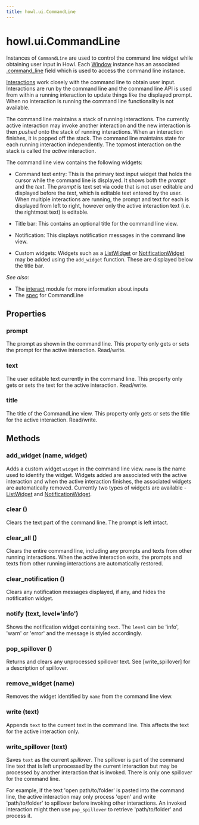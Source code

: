 ```yaml
---
title: howl.ui.CommandLine
---
```


# howl.ui.CommandLine

Instances of `CommandLine` are used to control the command line widget while
obtaining user input in Howl. Each [Window] instance has an associated
[.command_line](window.html#command_line) field which is used to access the
command line instance.

[Interactions] work closely with the command line to obtain user input.
Interactions are run by the command line and the command line API is used from
within a running interaction to update things like the displayed prompt. When no
interaction is running the command line functionality is not available.

The command line maintains a stack of running interactions. The currently active
interaction may invoke another interaction and the new interaction is then
*pushed* onto the stack of running interactions. When an interaction finishes,
it is popped off the stack. The command line maintains state for each running
interaction independently. The topmost interaction on the stack is called the
*active* interaction.

The command line view contains the following widgets:

- Command text entry: This is the primary text input widget that holds the
cursor while the command line is displayed. It shows both the *prompt* and the
*text*. The *prompt* is text set via code that is not user editable and
displayed before the *text*, which is editable text entered by the user. When
multiple interactions are running, the prompt and text for each is displayed
from left to right, however only the active interaction text (i.e. the rightmost
text) is editable.

- Title bar: This contains an optional title for the command line view.

- Notification: This displays notification messages in the command line view.

- Custom widgets: Widgets such as a [ListWidget](list_widget.html) or
[NotificationWidget](notification_widget.html) may be added using the
`add_widget` function. These are displayed below the title bar.

_See also_:

- The [interact](../interact.html) module for more information about inputs
- The [spec](../../spec/ui/command_line_spec.html) for CommandLine

## Properties

### prompt

The prompt as shown in the command line. This property only gets or sets the
prompt for the active interaction. Read/write.

### text

The user editable text currently in the command line. This property only gets or
sets the text for the active interaction. Read/write.

### title

The title of the CommandLine view. This property only gets or sets the title for
the active interaction. Read/write.

## Methods

### add_widget (name, widget)

Adds a custom widget `widget` in the command line view. `name` is the name used
to identify the widget. Widgets added are associated with the active interaction
and when the active interaction finishes, the associated widgets are
automatically removed. Currently two types of widgets are available -
[ListWidget] and [NotificationWidget].

### clear ()

Clears the text part of the command line. The prompt is left intact.

### clear_all ()

Clears the entire command line, including any prompts and texts from other
running interactions. When the active interaction exits, the prompts and texts
from other running interactions are automatically restored.

### clear_notification ()

Clears any notification messages displayed, if any, and hides the notification
widget.

### notify (text, level='info')

Shows the notification widget containing `text`. The `level` can be 'info',
'warn' or 'error' and the message is styled accordingly.

### pop_spillover ()

Returns and clears any unprocessed spillover text. See [write_spillover] for a
description of spillover.

### remove_widget (name)

Removes the widget identified by `name` from the command line view.

### write (text)

Appends `text` to the current text in the command line. This affects the text
for the active interaction only.

### write_spillover (text)

Saves `text` as the current *spillover*. The spillover is part of the command
line text that is left unprocessed by the current interaction but may be
processed by another interaction that is invoked. There is only one spillover
for the command line.

For example, if the text 'open path/to/folder' is pasted into the command line,
the active interaction may only process 'open' and write 'path/to/folder' to
spillover before invoking other interactions. An invoked interaction might then
use `pop_spillover` to retrieve 'path/to/folder' and process it.

[interactions]: ../interact.html
[ListWidget]: list_widget.html
[NotificationWidget]: notification_widget.html
[Window]: window.html
